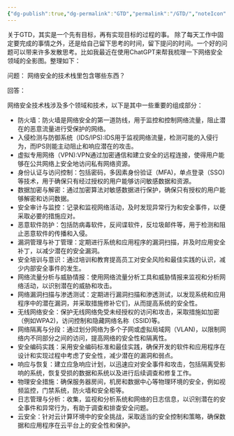 ```yaml
---
{"dg-publish":true,"dg-permalink":"GTD","permalink":"/GTD/","noteIcon":"","created":"","updated":""}
---
```



关于GTD，其实是一个先有目标，再有实现目标的过程的事。
除了每天工作中固定要完成的事情之外，还是给自己留下思考的时间，留下提问的时间。一个好的问题可以带来许多发散思考。比如我最近在使用ChatGPT来帮我梳理一下网络安全领域的全影图。整理如下：

问题：
网络安全的技术栈里包含哪些东西？

回答：

网络安全技术栈涉及多个领域和技术，以下是其中一些重要的组成部分：

- 防火墙：防火墙是网络安全的第一道防线，用于监控和控制网络流量，阻止潜在的恶意流量进行受保护的网络。
- 入侵检测与防御系统（IDS/IPS):IDS用于监视网络流量，检测可能的入侵行为，而IPS则能主动阻止和响应潜在的攻击。
- 虚拟专用网络（VPN):VPN通过加密通信和建立安全的远程连接，使得用户能够在公共网络上安全地访问私有网络资源。
- 身份认证与访问控制：包括密码，多因素身份验证（MFA)，单点登录（SSO)等技术，用于确保只有经过授权的用户能够访问敏感数据和资源。
- 数据加密与解密：通过加密算法对敏感数据进行保护，确保只有授权的用户能够解密和访问数据。
- 安全审计与监控：记录和监视网络活动，及时发现异常行为和安全事件，以便采取必要的措施应对。
- 恶意软件防护：包括防病毒软件，反间谍软件，反垃圾邮件等，用于检测和阻止恶意软件的传播和入侵。
- 漏洞管理与补丁管理：定期进行系统和应用程序的漏洞扫描，并及时应用安全补丁，以减少潜在的安全漏洞。
- 安全培训与意识：通过培训和教育提高员工对安全风险和最佳实践的认识，减少内部安全事件的发生。
- 网络流量分析与威胁情报：使用网络流量分析工具和威胁情报来监视和分析网络活动，以识别潜在的威胁和攻击。
- 网络漏洞扫描与渗透测试：定期进行漏洞扫描和渗透测试，以发现系统和应用程序中的潜在漏洞，并采取措施修补它们，从而提高系统的安全性。
- 无线网络安全：保护无线网络免受未经授权的访问和攻击，采取措施如加密（例如WPA2)，访问控制和隐藏网络名称（SSID)等。
- 网络隔离与分段：通过划分网络为多个子网或虚拟局域网（VLAN)，以限制网络内不同部分之间的访问，提高网络的安全性和隔离性。
- 安全编码实践：采用安全编码标准和最佳实践，确保开发的软件和应用程序在设计和实现过程中考虑了安全性，减少潜在的漏洞和弱点。
- 响应与恢复：建立应急响应计划，以迅速应对安全事件和攻击，包括隔离受影响的系统，恢复受损的数据和系统以及进行后续调查和修复工作。
- 物理安全措施：确保服务器房间，机房和数据中心等物理环境的安全，例如视频监控，门禁系统，防火墙和安全柜等。
- 日志管理与分析：收集，监视和分析系统和网络的日志信息，以识别潜在的安全事件和异常行为，有助于调查和排查安全问题。
- 云安全：针对云计算环境中的安全挑战，采取适当的安全控制和策略，确保数据和应用程序在云平台上的安全性和保护。
